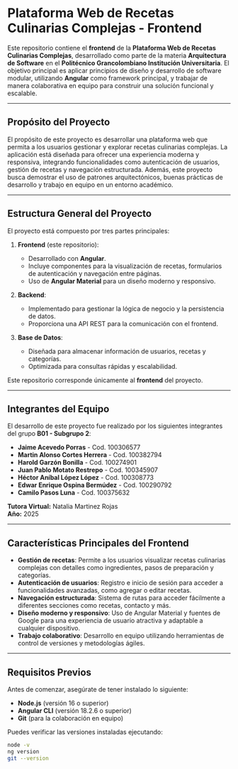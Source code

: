 # Plataforma Web de Recetas Culinarias Complejas - Frontend

Este repositorio contiene el **frontend** de la **Plataforma Web de Recetas Culinarias Complejas**, desarrollado como parte de la materia **Arquitectura de Software** en el **Politécnico Grancolombiano Institución Universitaria**. El objetivo principal es aplicar principios de diseño y desarrollo de software modular, utilizando **Angular** como framework principal, y trabajar de manera colaborativa en equipo para construir una solución funcional y escalable.

---

## **Propósito del Proyecto**

El propósito de este proyecto es desarrollar una plataforma web que permita a los usuarios gestionar y explorar recetas culinarias complejas. La aplicación está diseñada para ofrecer una experiencia moderna y responsiva, integrando funcionalidades como autenticación de usuarios, gestión de recetas y navegación estructurada. Además, este proyecto busca demostrar el uso de patrones arquitectónicos, buenas prácticas de desarrollo y trabajo en equipo en un entorno académico.

---

## **Estructura General del Proyecto**

El proyecto está compuesto por tres partes principales:

1. **Frontend** (este repositorio):
   - Desarrollado con **Angular**.
   - Incluye componentes para la visualización de recetas, formularios de autenticación y navegación entre páginas.
   - Uso de **Angular Material** para un diseño moderno y responsivo.

2. **Backend**:
   - Implementado para gestionar la lógica de negocio y la persistencia de datos.
   - Proporciona una API REST para la comunicación con el frontend.

3. **Base de Datos**:
   - Diseñada para almacenar información de usuarios, recetas y categorías.
   - Optimizada para consultas rápidas y escalabilidad.

Este repositorio corresponde únicamente al **frontend** del proyecto.

---

## **Integrantes del Equipo**

El desarrollo de este proyecto fue realizado por los siguientes integrantes del grupo **B01 - Subgrupo 2**:

- **Jaime Acevedo Porras** - Cod. 100306577
- **Martin Alonso Cortes Herrera** - Cod. 100382794
- **Harold Garzón Bonilla** - Cod. 100274901
- **Juan Pablo Motato Restrepo** - Cod. 100345907
- **Héctor Aníbal López López** - Cod. 100308773
- **Edwar Enrique Ospina Bermúdez** - Cod. 100290792
- **Camilo Pasos Luna** - Cod. 100375632

**Tutora Virtual:** Natalia Martinez Rojas  
**Año:** 2025

---

## **Características Principales del Frontend**

- **Gestión de recetas**: Permite a los usuarios visualizar recetas culinarias complejas con detalles como ingredientes, pasos de preparación y categorías.
- **Autenticación de usuarios**: Registro e inicio de sesión para acceder a funcionalidades avanzadas, como agregar o editar recetas.
- **Navegación estructurada**: Sistema de rutas para acceder fácilmente a diferentes secciones como recetas, contacto y más.
- **Diseño moderno y responsivo**: Uso de Angular Material y fuentes de Google para una experiencia de usuario atractiva y adaptable a cualquier dispositivo.
- **Trabajo colaborativo**: Desarrollo en equipo utilizando herramientas de control de versiones y metodologías ágiles.

---

## **Requisitos Previos**

Antes de comenzar, asegúrate de tener instalado lo siguiente:

- **Node.js** (versión 16 o superior)
- **Angular CLI** (versión 18.2.6 o superior)
- **Git** (para la colaboración en equipo)

Puedes verificar las versiones instaladas ejecutando:

```bash
node -v
ng version
git --version